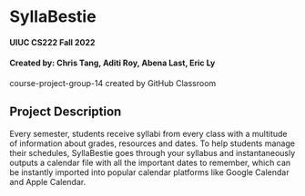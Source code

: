 # SyllaBestie
#### UIUC CS222 Fall 2022
#### Created by: Chris Tang, Aditi Roy, Abena Last, Eric Ly
course-project-group-14 created by GitHub Classroom

## Project Description
Every semester, students receive syllabi from every class with a multitude of information about grades, resources and dates. To help students manage their schedules, SyllaBestie goes through your syllabus and instantaneously outputs a calendar file with all the important dates to remember, which can be instantly imported into popular calendar platforms like Google Calendar and Apple Calendar.
